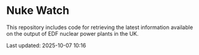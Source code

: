 # Nuke Watch

This repository includes code for retrieving the latest information available on the output of EDF nuclear power plants in the UK.

Last updated: 2025-10-07 10:16